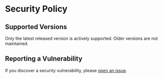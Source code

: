 # Security Policy


## Supported Versions
Only the latest released version is actively supported. Older versions are not maintained.


## Reporting a Vulnerability
If you discover a security vulnerability, please [open an issue](https://github.com/matraux/filesystem/issues).